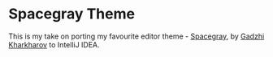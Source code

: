 # Spacegray Theme

This is my take on porting my favourite editor theme - [Spacegray](https://kkga.github.io/spacegray/), by [Gadzhi Kharkharov](https://twitter.com/kkga_i) to IntelliJ IDEA.

